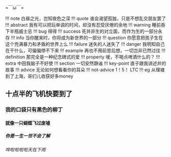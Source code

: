 
=￣ω￣=

!!! note 
    白昼之光，岂知夜色之深
!!! quote
    谁会渴望孤独，只是不想乱交朋友罢了
!!! abstract
    我有可以把玩单调的时间，却没有忍受厌倦的余地
!!! warning
    睡前吞下半瓶威士忌
!!! bug
    得得
!!! success
    死并非生的对立面，而作为生的一部分永存
!!! info
    当你醒来时，你将成为新世界的一部分
!!! question
    你愿意把孩子生在这个充满暴力和矛盾的世界上么
!!! failure
    迷失的人迷失了
!!! danger
    我明知自己在干什么，可偏偏停不下来
!!! example
    再也不用前思后想，一切岂非已然过往
!!! definition
    那完全是一种纪念碑式的爱
!!! property
    嗳，不喝点啤酒什么的？
!!! extra 
    中田我脑子不好使
!!! section
    一切安然静谧
!!! key-point
    直子跟我讲述井的故事
!!! advice 
    无论如何想看看你的耳朵
!!! not-advice
    1！5！ LTC
!!! eg
    从理塘到了上海，哥们儿收获好多money

## 十点半的飞机快要到了
### 我的口袋只有黑色的柳丁
#### 就像一只蝴蝶飞过废墟
##### 你是一生一世不会了解
###### 哗啦啦啦啦天在下雨 
